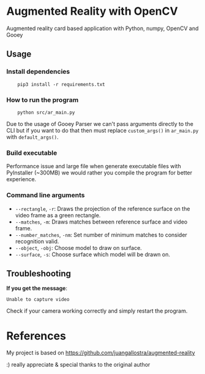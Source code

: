 # Augmented Reality with OpenCV 
Augmented reality card based application with Python, numpy, OpenCV and Gooey 

## **Usage** 

<!-- * Place the image of the surface to be tracked inside the `reference` folder.
* On line 36 of `src/ar_main.py` replace `'model.jpg'` with the name of the image you just copied inside the `reference` folder.
* On line 40 of `src/ar_main.py` replace `'fox.obj'` with the name of the model you want to render. To change the size of the rendered model change the scale parameter (number `3`) in line 103 of `src/ar_main.py` by a suitable number. This might require some trial and error.
* Open a terminal session inside the project folder and run `python src/ar_main.py` -->
### **Install dependencies** 
``` 
    pip3 install -r requirements.txt
``` 

### **How to run the program** 
``` 
    python src/ar_main.py
```
Due to the usage of Gooey Parser we can't pass arguments directly to the CLI but if you want to do that then must replace ``custom_args()`` in ``ar_main.py``  with ``default_args()``. 


### **Build executable** 
Performance issue and large file when generate executable files with PyInstaller (~300MB) we would rather you compile the program for better experience. 

### **Command line arguments** 
* `--rectangle`, `-r`: Draws the projection of the reference surface on the video frame as a green rectangle.
* `--matches`, `-m`: Draws matches between reference surface and video frame.
* `--number_matches`, `-nm`: Set number of minimum matches to consider recognition valid. 
* `--object`, `-obj`: Choose model to draw on surface.
* `--surface`, `-s`: Choose surface which model will be drawn on.

## Troubleshooting

**If you get the message**:

```
Unable to capture video
```
Check if your camera working correctly and simply restart the program.  

 # References
My project is based on https://github.com/juangallostra/augmented-reality 

:) really appreciate & special thanks to the original author
